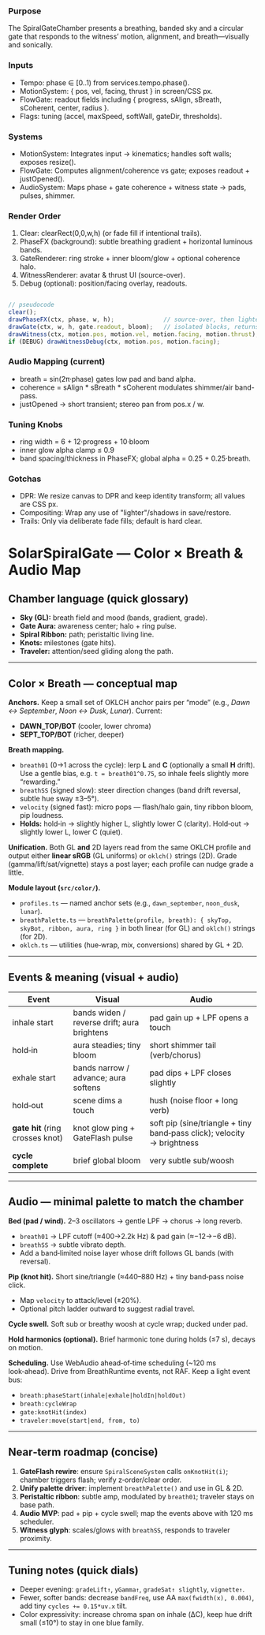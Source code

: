 ### Purpose

The SpiralGateChamber presents a breathing, banded sky and a circular gate that responds to the witness’ motion, alignment, and breath—visually and sonically.

### Inputs

- Tempo: phase ∈ [0..1) from services.tempo.phase().
- MotionSystem: { pos, vel, facing, thrust } in screen/CSS px.
- FlowGate: readout fields including { progress, sAlign, sBreath, sCoherent, center, radius }.
- Flags: tuning (accel, maxSpeed, softWall, gateDir, thresholds).

### Systems

- MotionSystem: Integrates input → kinematics; handles soft walls; exposes resize().
- FlowGate: Computes alignment/coherence vs gate; exposes readout + justOpened().
- AudioSystem: Maps phase + gate coherence + witness state → pads, pulses, shimmer.

### Render Order

1. Clear: clearRect(0,0,w,h) (or fade fill if intentional trails).
2. PhaseFX (background): subtle breathing gradient + horizontal luminous bands.
3. GateRenderer: ring stroke + inner bloom/glow + optional coherence halo.
4. WitnessRenderer: avatar & thrust UI (source-over).
5. Debug (optional): position/facing overlay, readouts.

```javascript

// pseudocode
clear();
drawPhaseFX(ctx, phase, w, h);              // source-over, then lighter (isolated)
drawGate(ctx, w, h, gate.readout, bloom);   // isolated blocks, returns state clean
drawWitness(ctx, motion.pos, motion.vel, motion.facing, motion.thrust);
if (DEBUG) drawWitnessDebug(ctx, motion.pos, motion.facing);

```

### Audio Mapping (current)

- breath = sin(2π·phase) gates low pad and band alpha.
- coherence = sAlign * sBreath * sCoherent modulates shimmer/air band-pass.
- justOpened → short transient; stereo pan from pos.x / w.

### Tuning Knobs

- ring width = 6 + 12·progress + 10·bloom
- inner glow alpha clamp ≤ 0.9
- band spacing/thickness in PhaseFX; global alpha = 0.25 + 0.25·breath.

### Gotchas

- DPR: We resize canvas to DPR and keep identity transform; all values are CSS px.
- Compositing: Wrap any use of "lighter"/shadows in save/restore.
- Trails: Only via deliberate fade fills; default is hard clear.


# SolarSpiralGate — Color × Breath & Audio Map

## Chamber language (quick glossary)

* **Sky (GL):** breath field and mood (bands, gradient, grade).
* **Gate Aura:** awareness center; halo + ring pulse.
* **Spiral Ribbon:** path; peristaltic living line.
* **Knots:** milestones (gate hits).
* **Traveler:** attention/seed gliding along the path.

---

## Color × Breath — conceptual map

**Anchors.** Keep a small set of OKLCH anchor pairs per “mode” (e.g., *Dawn ↔ September*, *Noon ↔ Dusk*, *Lunar*). Current:

* **DAWN\_TOP/BOT** (cooler, lower chroma)
* **SEPT\_TOP/BOT** (richer, deeper)

**Breath mapping.**

* `breath01` (0→1 across the cycle): lerp **L** and **C** (optionally a small **H** drift). Use a gentle bias, e.g. `t = breath01^0.75`, so inhale feels slightly more “rewarding.”
* `breathSS` (signed slow): steer direction changes (band drift reversal, subtle hue sway ±3–5°).
* `velocity` (signed fast): micro pops — flash/halo gain, tiny ribbon bloom, pip loudness.
* **Holds:** hold‑in → slightly higher L, slightly lower C (clarity). Hold‑out → slightly lower L, lower C (quiet).

**Unification.** Both GL **and** 2D layers read from the same OKLCH profile and output either **linear sRGB** (GL uniforms) or `oklch()` strings (2D). Grade (gamma/lift/sat/vignette) stays a post layer; each profile can nudge grade a little.

**Module layout (`src/color/`).**

* `profiles.ts` — named anchor sets (e.g., `dawn_september`, `noon_dusk`, `lunar`).
* `breathPalette.ts` — `breathPalette(profile, breath): { skyTop, skyBot, ribbon, aura, ring }` in both linear (for GL) and `oklch()` strings (for 2D).
* `oklch.ts` — utilities (hue‑wrap, mix, conversions) shared by GL + 2D.

---

## Events & meaning (visual + audio)

| Event                            | Visual                                      | Audio                                                                  |
| -------------------------------- | ------------------------------------------- | ---------------------------------------------------------------------- |
| inhale start                     | bands widen / reverse drift; aura brightens | pad gain up + LPF opens a touch                                        |
| hold‑in                          | aura steadies; tiny bloom                   | short shimmer tail (verb/chorus)                                       |
| exhale start                     | bands narrow / advance; aura softens        | pad dips + LPF closes slightly                                         |
| hold‑out                         | scene dims a touch                          | hush (noise floor + long verb)                                         |
| **gate hit** (ring crosses knot) | knot glow ping + GateFlash pulse            | soft pip (sine/triangle + tiny band‑pass click); velocity → brightness |
| **cycle complete**               | brief global bloom                          | very subtle sub/woosh                                                  |

---

## Audio — minimal palette to match the chamber

**Bed (pad / wind).** 2–3 oscillators → gentle LPF → chorus → long reverb.

* `breath01` → LPF cutoff (≈400→2.2k Hz) & pad gain (≈−12→−6 dB).
* `breathSS` → subtle vibrato depth.
* Add a band‑limited noise layer whose drift follows GL bands (with reversal).

**Pip (knot hit).** Short sine/triangle (≈440–880 Hz) + tiny band‑pass noise click.

* Map `velocity` to attack/level (±20%).
* Optional pitch ladder outward to suggest radial travel.

**Cycle swell.** Soft sub or breathy woosh at cycle wrap; ducked under pad.

**Hold harmonics (optional).** Brief harmonic tone during holds (≤7 s), decays on motion.

**Scheduling.** Use WebAudio ahead‑of‑time scheduling (\~120 ms look‑ahead). Drive from BreathRuntime events, not RAF. Keep a light event bus:

* `breath:phaseStart(inhale|exhale|holdIn|holdOut)`
* `breath:cycleWrap`
* `gate:knotHit(index)`
* `traveler:move(start|end, from, to)`

---

## Near‑term roadmap (concise)

1. **GateFlash rewire**: ensure `SpiralSceneSystem` calls `onKnotHit(i)`; chamber triggers flash; verify z‑order/clear order.
2. **Unify palette driver**: implement `breathPalette()` and use in GL & 2D.
3. **Peristaltic ribbon**: subtle amp, modulated by `breath01`; traveler stays on base path.
4. **Audio MVP**: pad + pip + cycle swell; map the events above with 120 ms scheduler.
5. **Witness glyph**: scales/glows with `breathSS`, responds to traveler proximity.

---

## Tuning notes (quick dials)

* Deeper evening: `gradeLift↑`, `yGamma↑`, `gradeSat↑ slightly`, `vignette↑`.
* Fewer, softer bands: decrease `bandFreq`, use AA `max(fwidth(x), 0.004)`, add tiny `cycles += 0.15*uv.x` tilt.
* Color expressivity: increase chroma span on inhale (ΔC), keep hue drift small (≤10°) to stay in one blue family.
